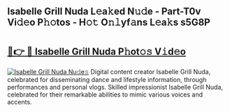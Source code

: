 ## Isabelle Grill Nuda L𝚎a𝚔ed N𝚞𝚍e - Part-T0v Vi𝚍𝚎o P𝚑𝚘tos - H𝚘𝚝 O𝚗𝚕yf𝚊ns L𝚎a𝚔s s5G8P

# <h2><a href="http://kf45s2.oniu.top/?m=Isabelle+Grill+Nuda">🔗👉 🔴 Isabelle Grill Nuda P𝚑ot𝚘𝚜 V𝚒d𝚎o</a></h2>

[![Isabelle Grill Nuda Nu𝚍e𝚜](https://i.imgur.com/0qMVB7G.gif)](http://kf45s2.oniu.top/?m=Isabelle+Grill+Nuda)
Digital content creator Isabelle Grill Nuda, celebrated for disseminating dance and lifestyle information, through performances and personal vlogs. Skilled impressionist Isabelle Grill Nuda, celebrated for their remarkable abilities to mimic various voices and accents.  
